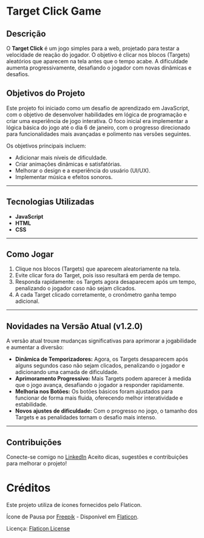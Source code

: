 # Target Click Game

## Descrição

O **Target Click** é um jogo simples para a web, projetado para testar a velocidade de reação do jogador. O objetivo é clicar nos blocos (Targets) aleatórios que aparecem na tela antes que o tempo acabe. A dificuldade aumenta progressivamente, desafiando o jogador com novas dinâmicas e desafios.

## **Objetivos do Projeto**  
Este projeto foi iniciado como um desafio de aprendizado em JavaScript, com o objetivo de desenvolver habilidades em lógica de programação e criar uma experiência de jogo interativa. O foco inicial era implementar a lógica básica do jogo até o dia 6 de janeiro, com o progresso direcionado para funcionalidades mais avançadas e polimento nas versões seguintes.  

Os objetivos principais incluem:  
- Adicionar mais níveis de dificuldade.  
- Criar animações dinâmicas e satisfatórias.  
- Melhorar o design e a experiência do usuário (UI/UX).  
- Implementar música e efeitos sonoros.  

---

## **Tecnologias Utilizadas**  
- **JavaScript**  
- **HTML**  
- **CSS**  

---

## **Como Jogar**  
1. Clique nos blocos (Targets) que aparecem aleatoriamente na tela.  
2. Evite clicar fora do Target, pois isso resultará em perda de tempo.  
3. Responda rapidamente: os Targets agora desaparecem após um tempo, penalizando o jogador caso não sejam clicados.  
4. A cada Target clicado corretamente, o cronômetro ganha tempo adicional.  

---

## **Novidades na Versão Atual (v1.2.0)**  
A versão atual trouxe mudanças significativas para aprimorar a jogabilidade e aumentar a diversão:  
- **Dinâmica de Temporizadores:** Agora, os Targets desaparecem após alguns segundos caso não sejam clicados, penalizando o jogador e adicionando uma camada de dificuldade.  
- **Aprimoramento Progressivo:** Mais Targets podem aparecer à medida que o jogo avança, desafiando o jogador a responder rapidamente.  
- **Melhoria nos Botões:** Os botões básicos foram ajustados para funcionar de forma mais fluida, oferecendo melhor interatividade e estabilidade.  
- **Novos ajustes de dificuldade:** Com o progresso no jogo, o tamanho dos Targets e as penalidades tornam o desafio mais intenso.  

---

## Contribuições
Conecte-se comigo no [LinkedIn](https://www.linkedin.com/in/samuel-valentin-54762a293/)
Aceito dicas, sugestões e contribuições para melhorar o projeto!

# Créditos

Este projeto utiliza de ícones fornecidos pelo Flaticon.

Ícone de Pausa por [Freepik](https://www.flaticon.com/br/autores/freepik) - Disponível em [Flaticon](https://www.flaticon.com/br/icone-gratis/pausa_10279029?term=bot%C3%A3o+de+pausa&page=1&position=35&origin=tag&related_id=10279029).

Licença: [Flaticon License](https://www.flaticon.com/legal)
